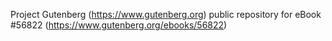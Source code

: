 Project Gutenberg (https://www.gutenberg.org) public repository for
eBook #56822 (https://www.gutenberg.org/ebooks/56822)

